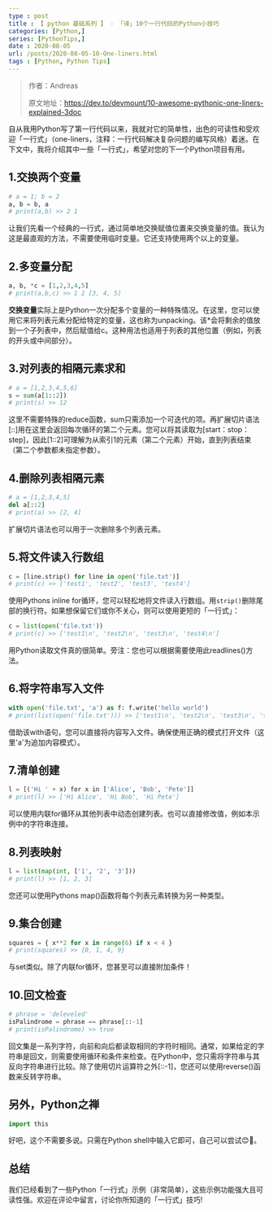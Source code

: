 ```yaml
---
type : post
title : 【 python 基础系列 】 - 「译」10个一行代码的Python小技巧
categories: [Python,] 
series: [PythonTips,]
date : 2020-08-05
url: /posts/2020-08-05-10-One-liners.html 
tags : [Python, Python Tips]
---
```



> 作者：Andreas
>
> 原文地址：https://dev.to/devmount/10-awesome-pythonic-one-liners-explained-3doc


自从我用Python写了第一行代码以来，我就对它的简单性，出色的可读性和受欢迎「一行式」（one-liners，注释：一行代码解决复杂问题的编写风格）着迷。在下文中，我将介绍其中一些「一行式」，希望对您的下一个Python项目有用。

## 1.交换两个变量

```python
# a = 1; b = 2
a, b = b, a
# print(a,b) >> 2 1
```

让我们先看一个经典的一行式，通过简单地交换赋值位置来交换变量的值。我认为这是最直观的方法，不需要使用临时变量。它还支持使用两个以上的变量。

## 2.多变量分配

```python
a, b, *c = [1,2,3,4,5]
# print(a,b,c) >> 1 2 [3, 4, 5]
```

**交换变量**实际上是Python一次分配多个变量的一种特殊情况。在这里，您可以使用它来将列表元素分配给特定的变量，这也称为unpacking。该*会将剩余的值放到一个子列表中，然后赋值给c。这种用法也适用于列表的其他位置（例如，列表的开头或中间部分）。

## 3.对列表的相隔元素求和

```python
# a = [1,2,3,4,5,6]
s = sum(a[1::2])
# print(s) >> 12
```

这里不需要特殊的reduce函数，sum只需添加一个可迭代的项。再扩展切片语法 [::]用在这里会返回每次循环的第二个元素。您可以将其读取为[start：stop：step]，因此[1::2]可理解为从索引1的元素（第二个元素）开始，直到列表结束（第二个参数都未指定参数）。

## 4.删除列表相隔元素

```python
# a = [1,2,3,4,5]
del a[::2]
# print(a) >> [2, 4]
```
扩展切片语法也可以用于一次删除多个列表元素。

## 5.将文件读入行数组

```python
c = [line.strip() for line in open('file.txt')]
# print(c) >> ['test1', 'test2', 'test3', 'test4']
```

使用Pythons inline for循环，您可以轻松地将文件读入行数组。用`strip()`删除尾部的换行符。如果想保留它们或你不关心，则可以使用更短的「一行式」：

```python
c = list(open('file.txt'))
# print(c) >> ['test1\n', 'test2\n', 'test3\n', 'test4\n']
```

用Python读取文件真的很简单。旁注：您也可以根据需要使用此readlines()方法。

## 6.将字符串写入文件

```python
with open('file.txt', 'a') as f: f.write('hello world')
# print(list(open('file.txt'))) >> ['test1\n', 'test2\n', 'test3\n', 'test4\n', 'hello world']
```

借助该with语句，您可以直接将内容写入文件。确保使用正确的模式打开文件（这里'a'为追加内容模式）。

## 7.清单创建

```python
l = [('Hi '​ + x) ​for​ x ​in​ [​'Alice'​, ​'Bob'​, ​'Pete'​]]
# print(l) >> ['Hi Alice', 'Hi Bob', 'Hi Pete']
```

可以使用内联for循环从其他列表中动态创建列表。也可以直接修改值，例如本示例中的字符串连接。

## 8.列表映射

```python
l = list(map(int, ['1', '2', '3']))
# print(l) >> [1, 2, 3]
```

您还可以使用Pythons map()函数将每个列表元素转换为另一种类型。

## 9.集合创建

```python
squares = { x**2 for x in range(6) if x < 4 }
# print(squares) >> {0, 1, 4, 9}
```
与set类似。除了内联for循环，您甚至可以直接附加条件！

## 10.回文检查

```python 
# phrase = 'deleveled'
isPalindrome = phrase == phrase[::-1]
# print(isPalindrome) >> true
```
回文集是一系列字符，向前和向后都读取相同的字符时相同。通常，如果给定的字符串是回文，则需要使用循环和条件来检查。在Python中，您只需将字符串与其反向字符串进行比较。除了使用切片运算符之外[::-1]，您还可以使用reverse()函数来反转字符串。

## 另外，Python之禅

```python
import this
```
好吧，这个不需要多说。只需在Python shell中输入它即可，自己可以尝试😊🎉。

## 总结

我们已经看到了一些Python「一行式」示例（非常简单），这些示例功能强大且可读性强。欢迎在评论中留言，讨论你所知道的「一行式」技巧!

